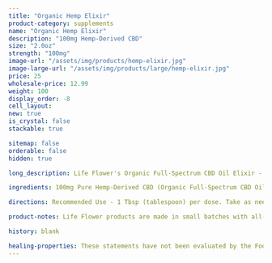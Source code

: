 ```yaml
---
title: "Organic Hemp Elixir"
product-category: supplements
name: "Organic Hemp Elixir"
description: "100mg Hemp-Derived CBD"
size: "2.0oz"
strength: "100mg"
image-url: "/assets/img/products/hemp-elixir.jpg"
image-large-url: "/assets/img/products/large/hemp-elixir.jpg"
price: 25
wholesale-price: 12.99
weight: 100
display_order: -8
cell_layout:
new: true
is_crystal: false
stackable: true

sitemap: false
orderable: false
hidden: true

long_description: Life Flower's Organic Full-Spectrum CBD Oil Elixir - description coming soon.

ingredients: 100mg Pure Hemp-Derived CBD (Organic Full-Spectrum CBD Oil), Organic and Non-GMO Hemp Seed Oil, Organic Calendula Oil, Organic Arnica Oil, Sunflower Lecithin.

directions: Recommended Use - 1 Tbsp (tablespoon) per dose. Take as needed, up to one dose every 3 hours.

product-notes: Life Flower products are made in small batches with all-natural and boutique ingredients. Orders are processed and shipped in 7-10 days.

history: blank

healing-properties: These statements have not been evaluated by the Food and Drug Administration. These products are not intended to diagnose, treat, cure, or prevent disease.
---
```

